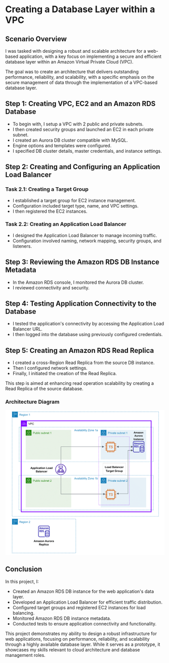 # Creating a Database Layer within a VPC

## **Scenario Overview**

I was tasked with designing a robust and scalable architecture for a web-based application, with a key focus on implementing a secure and efficient database layer within an Amazon Virtual Private Cloud (VPC).

The goal was to create an architecture that delivers outstanding performance, reliability, and scalability, with a specific emphasis on the secure management of data through the implementation of a VPC-based database layer.

## **Step 1: Creating VPC, EC2 and an Amazon RDS Database**

- To begin with, I setup a VPC with 2 public and private subnets.
- I then created security groups and launched an EC2 in each private subnet.
- I created an Aurora DB cluster compatible with MySQL.
- Engine options and templates were configured.
- I specified DB cluster details, master credentials, and instance settings.

## **Step 2: Creating and Configuring an Application Load Balancer**

### **Task 2.1: Creating a Target Group**

- I established a target group for EC2 instance management.
- Configuration included target type, name, and VPC settings.
- I then registered the EC2 instances.

### **Task 2.2: Creating an Application Load Balancer**

- I designed the Application Load Balancer to manage incoming traffic.
- Configuration involved naming, network mapping, security groups, and listeners.

## **Step 3: Reviewing the Amazon RDS DB Instance Metadata**

- In the Amazon RDS console, I monitored the Aurora DB cluster.
- I reviewed connectivity and security.

## **Step 4: Testing Application Connectivity to the Database**

- I tested the application's connectivity by accessing the Application Load Balancer URL.
- I then logged into the database using previously configured credentials.

## **Step 5: Creating an Amazon RDS Read Replica**

- I created a cross-Region Read Replica from the source DB instance.
- Then I configured network settings.
- Finally, I initiated the creation of the Read Replica.

This step is aimed at enhancing read operation scalability by creating a Read Replica of the source database.

### **Architecture Diagram**

![Architecture diagram](https://github.com/LeeDrew86/AWS-Projects/blob/8134ae2d1585e92aa327a48c2a8b1264ddd55fd4/DB%20Layer%20in%20VPC/DB%20Layer%20in%20VPC-DIAGRAM.png)

## **Conclusion**

In this project, I:

- Created an Amazon RDS DB instance for the web application's data layer.
- Developed an Application Load Balancer for efficient traffic distribution.
- Configured target groups and registered EC2 instances for load balancing.
- Monitored Amazon RDS DB instance metadata.
- Conducted tests to ensure application connectivity and functionality.

This project demonstrates my ability to design a robust infrastructure for web applications, focusing on performance, reliability, and scalability through a highly available database layer. While it serves as a prototype, it showcases my skills relevant to cloud architecture and database management roles.
